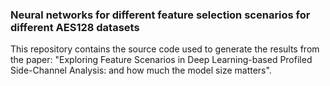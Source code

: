 ### Neural networks for different feature selection scenarios for different AES128 datasets

This repository contains the source code used to generate the results from the paper: 
"Exploring Feature Scenarios in Deep Learning-based Profiled Side-Channel Analysis: and how much
the model size matters".


